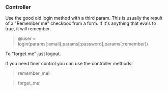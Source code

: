 ### Controller

Use the good old login method with a third param.
This is usually the result of a "Remember me" checkbox from a form.
If it's anything that evals to true, it will remember.

> @user = login(params[:email],params[:password],params[:remember])

To "forget me" just logout.  
  
If you need finer control you can use the controller methods:

> remember_me!

> forget_me!
